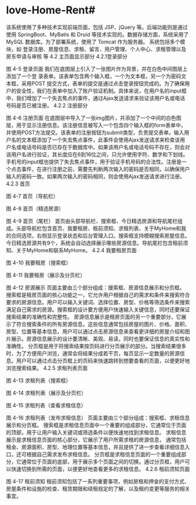 # love-Home-Rent#
该系统使用了多种技术实现前端页面，包括 JSP、jQuery 等。后端功能则是通过
使用 SpringBoot、MyBatis 和 Druid 等技术实现的。数据存储方面，系统采用了 MySQL
数据库。为了部署系统，使用了 Tomcat 作为服务器。
系统包括多个模块，如
登录注册、房屋信息、求租、留言、用户管理、个人中心、求租管理以及房东申请与审核
等
4.2 主页面显示部分
4.2.1登录部分
 
图 4-5 登录页面
我们在底图层上引入了一张图片作为背景，并在白色中间图层上添加了一个登
录表单。该表单包含两个输入框，一个为文本框，另一个为密码文本框，采用POST 提交方式，表单的提交是通过点击登录按钮完成的。为了确保用户的安全性，我们在表单中加入了账户验证机制。具体来说，在用户名的input框中，我们增加了一个失去焦点的事件，通过Ajax发送请求来验证该用户名或电话号码是否已被注册。
4.2.2 注册部分
 
图 4-6 注册页面
在底图层中导入了一张img图片，并添加了一个中间的白色图层，用于显示注册信息。该注册信息被写入一个包含四个输入框的form表单中，并使用POST方法提交。该表单的注册按钮为submit类型，负责提交表单。输入用户名的文本框添加了一个失去焦点事件，此事件会使用Ajax发送请求来检查该用户名或电话号码是否已存在于数据库中。如果该用户名或电话号码不存在，则会对该用户名进行验证，其长度应在6到16位之间，只允许使用字符、数字和下划线。手机号的input框也提供了失去焦点事件，用于验证手机号码的合法性。注册是一个点击事件，在进行注册之前，需要先判断两次输入的密码是否相同，以确保用户输入的密码一致。如果两次输入的密码相同，则会使用Ajax发送请求进行注册。
4.2.3 首页
 
图 4-7 首页（导航栏）
 
图 4-8 首页（精选房源）
 
图 4-9 首页（尾栏）
首页由头部导航栏、搜索框、今日精选房源和导航尾栏组成。头部导航栏包含首页、我要租房、租前须知、求租列表、关于MyHome和我的合同选项，右侧显示登录状态和后台管理入口。搜索框支持模糊搜索房屋信息。今日精选房源共有9个，系统会自动选择展示哪些房源信息。导航尾栏包含租前须知、关于MyHome和联系MyHome。
4.2.4 我要租房页面
 
图 4-10 我要租房（搜索框）
 
图 4-11 我要租房（展示及分页栏）
 
图 4-12 房源展示
页面主要由三个部分组成：搜索框、房源信息展示和分页框。
搜索框是租房页面的核心功能之一，它允许用户根据自己的需求和条件来搜索符合要求的房源信息。用户可以输入关键词、选择位置、房型、价格等筛选条件来搜索满足自己需求的房源。搜索框的设计要方便用户快速输入关键信息，同时还要保证搜索结果的准确性和完整性。
房源信息展示是租房页面的另一个重要部分，它展示了符合搜索条件的所有房源信息。这些信息通常包括房屋的图片、价格、面积、房型、位置等基本信息，用户可以通过点击房源信息来查看更详细的房屋介绍和图片展示。房源信息展示的设计要清晰、美观、易读，同时也要保证信息的真实性和准确性。
分页框是用于将搜索结果按页码进行分页展示的部分。当搜索结果很多时，为了方便用户浏览，通常会将结果分成若干页，每页显示一定数量的房源信息。用户可以通过点击分页框上的页码来快速跳转到想要查看的页面，以便更好地浏览搜索结果。
4.2.5 求租列表页面
 
图 4-13 求租列表（搜索框）
 
图 4-14 求租列表（展示及分页栏）
 
图 4-15 求租列表（查看求租信息）
 
图 4-16 求租列表（发布求租信息）
页面主要由三个部分组成：搜索框、求租信息展示和分页框。
搜索框是求租信息页面中一个重要的组成部分，它通常位于页面的顶部，用于让用户输入关键词或筛选条件以便快速地找到求租信息。
求租信息展示是求租信息页面的核心部分，它展示了用户所需求租的房源信息，
通常包括租金、房源面积、房型、地理位置等基本信息，并且提供了进一步查看详细信息入口，还可根据自己需求发布求租信息。
分页框是求租信息页面的一个重要组成部分，它通常位于页面的底部，用于展示多个页面之间的切换。通过分页框，用户可以快速切换到所需的页面，以便更好地查看更多的求租信息。
4.2.6 租前须知页面
 
图 4-17 租前须知
租前须知包括了一系列重要事项，例如房租和押金的支付方式、房屋条件和设施的检查、租赁期限和续租规定的了解，以及租约变更等服务的相关事宜。
